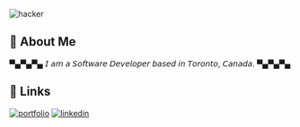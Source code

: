 ![hacker](https://github.com/MatthewBoden/MatthewBoden/assets/50034384/1ed337c2-80d5-4d31-a78d-20f41900544b)

## 🚀 About Me
▀▄▀▄▀▄  𝘐 𝘢𝘮 𝘢 𝘚𝘰𝘧𝘵𝘸𝘢𝘳𝘦 𝘋𝘦𝘷𝘦𝘭𝘰𝘱𝘦𝘳 𝘣𝘢𝘴𝘦𝘥 𝘪𝘯 𝘛𝘰𝘳𝘰𝘯𝘵𝘰, 𝘊𝘢𝘯𝘢𝘥𝘢.  ▀▄▀▄▀▄


## 🔗 Links
[![portfolio](https://img.shields.io/badge/my_portfolio-000?style=for-the-badge&logo=ko-fi&logoColor=white)](https://www.linkedin.com/in/matthew-bodenstein/)
[![linkedin](https://img.shields.io/badge/linkedin-0A66C2?style=for-the-badge&logo=linkedin&logoColor=white)](https://www.linkedin.com/)



